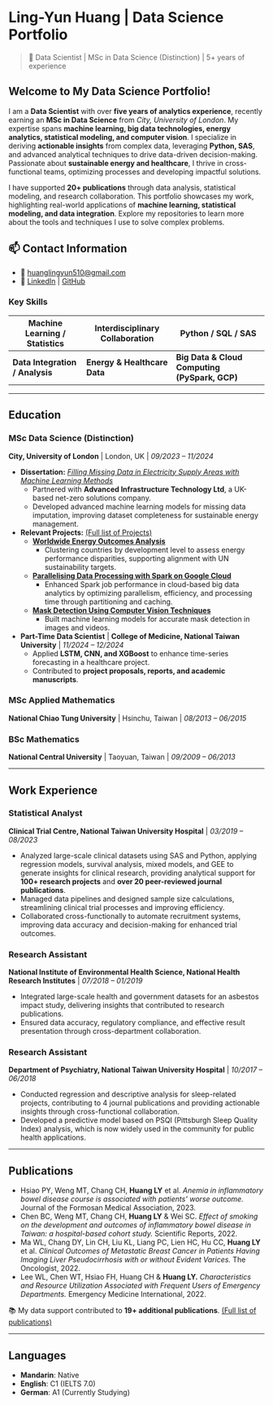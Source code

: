# Ling-Yun Huang | Data Science Portfolio

> 📍 Data Scientist | MSc in Data Science (Distinction) | 5+ years of experience  

## **Welcome to My Data Science Portfolio!**

I am a **Data Scientist** with over **five years of analytics experience**, recently earning an **MSc in Data Science** from *City, University of London*. My expertise spans **machine learning, big data technologies, energy analytics, statistical modeling, and computer vision**. I specialize in deriving **actionable insights** from complex data, leveraging **Python, SAS**, and advanced analytical techniques to drive data-driven decision-making. Passionate about **sustainable energy and healthcare**, I thrive in cross-functional teams, optimizing processes and developing impactful solutions.

I have supported **20+ publications** through data analysis, statistical modeling, and research collaboration. This portfolio showcases my work, highlighting real-world applications of **machine learning, statistical modeling, and data integration**. Explore my repositories to learn more about the tools and techniques I use to solve complex problems.

## **📫 Contact Information**

- 📧 huanglingyun510@gmail.com
- 🔗 [LinkedIn](https://www.linkedin.com/in/ling-yun-huang-5a6a56206/) | [GitHub](https://github.com/Ling-Yun-Huang)

### **Key Skills**

| **Machine Learning / Statistics** | **Interdisciplinary Collaboration** | **Python / SQL / SAS** |
|-----------------------------------|-------------------------------------|------------------------------|
| **Data Integration / Analysis**   | **Energy & Healthcare Data**        | **Big Data & Cloud Computing (PySpark, GCP)**  |

---

## **Education**
### **MSc Data Science (Distinction)**
**City, University of London** | London, UK | *09/2023 – 11/2024*  
- **Dissertation:** [*Filling Missing Data in Electricity Supply Areas with Machine Learning Methods*](https://github.com/Ling-Yun-Huang/filling-missing-data-electricity-ml)  
  - Partnered with **Advanced Infrastructure Technology Ltd**, a UK-based net-zero solutions company.  
  - Developed advanced machine learning models for missing data imputation, improving dataset completeness for sustainable energy management.  
- **Relevant Projects:** [(Full list of Projects)](https://github.com/Ling-Yun-Huang/Ling-Yun-Huang/blob/main/PROJECTS.md)
  - **[Worldwide Energy Outcomes Analysis](https://github.com/Ling-Yun-Huang/worldwide-energy-outcomes-visual-analytics)**
    - Clustering countries by development level to assess energy performance disparities, supporting alignment with UN sustainability targets.
  - **[Parallelising Data Processing with Spark on Google Cloud](https://github.com/Ling-Yun-Huang/spark-gcp-data-optimization)**
    - Enhanced Spark job performance in cloud-based big data analytics by optimizing parallelism, efficiency, and processing time through partitioning and caching. 
  - **[Mask Detection Using Computer Vision Techniques](https://github.com/Ling-Yun-Huang/mask-detection-cv)**
    - Built machine learning models for accurate mask detection in images and videos.
- **Part-Time Data Scientist** | **College of Medicine, National Taiwan University** | *11/2024 – 12/2024*  
  - Applied **LSTM, CNN, and XGBoost** to enhance time-series forecasting in a healthcare project.  
  - Contributed to **project proposals, reports, and academic manuscripts**.

### **MSc Applied Mathematics**
**National Chiao Tung University** | Hsinchu, Taiwan | *08/2013 – 06/2015*

### **BSc Mathematics**
**National Central University** | Taoyuan, Taiwan | *09/2009 – 06/2013*

---

## **Work Experience**
### **Statistical Analyst**  
**Clinical Trial Centre, National Taiwan University Hospital** | *03/2019 – 08/2023*  
- Analyzed large-scale clinical datasets using SAS and Python, applying regression models, survival analysis, mixed models, and GEE to generate insights for clinical research, providing analytical support for **100+ research projects** and **over 20 peer-reviewed journal publications**.
- Managed data pipelines and designed sample size calculations, streamlining clinical trial processes and improving efficiency.
- Collaborated cross-functionally to automate recruitment systems, improving data accuracy and decision-making for enhanced trial outcomes.

### **Research Assistant**  
**National Institute of Environmental Health Science, National Health Research Institutes** | *07/2018 – 01/2019*  
- Integrated large-scale health and government datasets for an asbestos impact study, delivering insights that contributed to research publications.
- Ensured data accuracy, regulatory compliance, and effective result presentation through cross-department collaboration.

### **Research Assistant**  
**Department of Psychiatry, National Taiwan University Hospital** | *10/2017 – 06/2018*  
- Conducted regression and descriptive analysis for sleep-related projects, contributing to 4 journal publications and providing actionable insights through cross-functional collaboration.
- Developed a predictive model based on PSQI (Pittsburgh Sleep Quality Index) analysis, which is now widely used in the community for public health applications.

---

## **Publications**  

- Hsiao PY, Weng MT, Chang CH, **Huang LY** et al. *Anemia in inflammatory bowel disease course is associated with patients' worse outcome.* Journal of the Formosan Medical Association, 2023.  
- Chen BC, Weng MT, Chang CH, **Huang LY** & Wei SC. *Effect of smoking on the development and outcomes of inflammatory bowel disease in Taiwan: a hospital-based cohort study.* Scientific Reports, 2022.  
- Ma WL, Chang DY, Lin CH, Liu KL, Liang PC, Lien HC, Hu CC, **Huang LY** et al. *Clinical Outcomes of Metastatic Breast Cancer in Patients Having Imaging Liver Pseudocirrhosis with or without Evident Varices.* The Oncologist, 2022.  
- Lee WL, Chen WT, Hsiao FH, Huang CH & **Huang LY.** *Characteristics and Resource Utilization Associated with Frequent Users of Emergency Departments.* Emergency Medicine International, 2022.  

📚 My data support contributed to **19+ additional publications**. [(Full list of publications)](https://github.com/Ling-Yun-Huang/Ling-Yun-Huang/blob/main/PUBLICATIONS.md)

---

## **Languages**
- **Mandarin**: Native  
- **English**: C1 (IELTS 7.0)  
- **German**: A1 (Currently Studying)  
